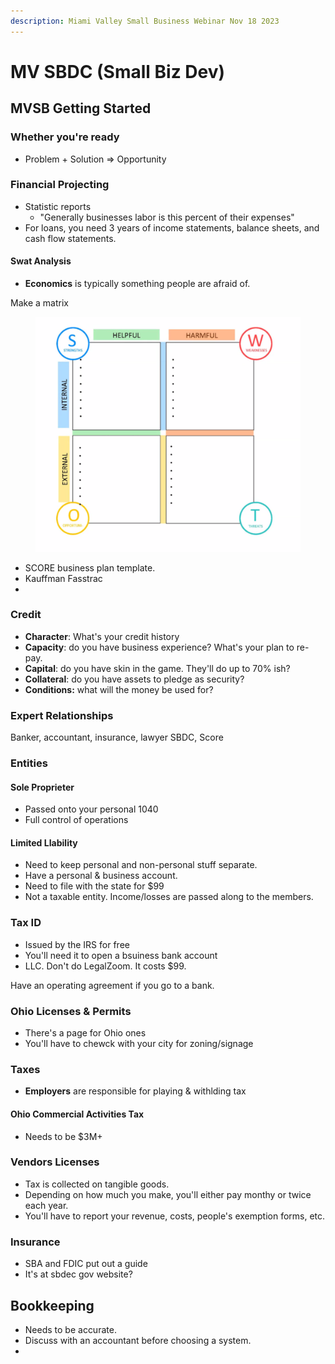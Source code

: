 ```yaml
---
description: Miami Valley Small Business Webinar Nov 18 2023
---
```


# MV SBDC (Small Biz Dev)

## MVSB Getting Started

### Whether you're ready

* Problem + Solution => Opportunity

### Financial Projecting

* Statistic reports
  * "Generally businesses labor is this percent of their expenses"
* For loans, you need 3 years of income statements, balance sheets, and cash flow statements.

#### Swat Analysis

* **Economics** is typically something people are afraid of.

Make a matrix

<figure><img src="../../.gitbook/assets/image (4).png" alt=""><figcaption></figcaption></figure>

* SCORE business plan template.
* Kauffman Fasstrac
*

### Credit

* **Character**: What's your credit history
* **Capacity**: do you have business experience? What's your plan to re-pay.
* **Capital**: do you have skin in the game. They'll do up to 70% ish?
* **Collateral**: do you have assets to pledge as security?
* **Conditions:** what will the money be used for?

### Expert Relationships

Banker, accountant, insurance, lawyer SBDC, Score

### Entities

#### Sole Proprieter

* Passed onto your personal 1040
* Full control of operations

#### Limited LIability

* Need to keep personal and non-personal stuff separate.
* Have a personal & business account.
* Need to file with the state for $99
* Not a taxable entity. Income/losses are passed along to the members.

### Tax ID

* Issued by the IRS for free
* You'll need it to open a bsuiness bank account
* LLC. Don't do LegalZoom. It costs $99.

Have an operating agreement if you go to a bank.

### Ohio Licenses & Permits

* There's a page for Ohio ones
* You'll have to chewck with your city for zoning/signage

### Taxes

* **Employers** are responsible for playing & withlding tax

#### Ohio Commercial Activities Tax

* Needs to be $3M+

### Vendors Licenses

* Tax is collected on tangible goods.
* Depending on how much you make, you'll either pay monthy or twice each year.
* You'll have to report your revenue, costs, people's exemption forms, etc.

### Insurance

* SBA and FDIC put out a guide
* It's at sbdec gov website?

## Bookkeeping

* Needs to be accurate.
* Discuss with an accountant before choosing a system.
*
